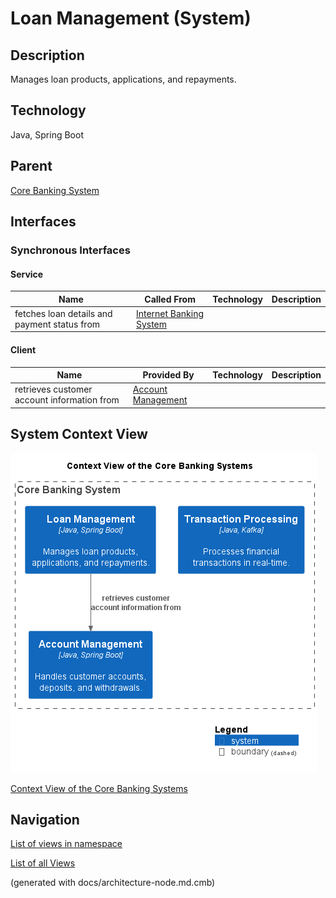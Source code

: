# Loan Management (System)
## Description
Manages loan products, applications, and repayments.

## Technology
Java, Spring Boot

## Parent
[Core Banking System](../../mybank/core-banking/context-boundary.md)

## Interfaces

### Synchronous Interfaces

#### Service
| Name | Called From | Technology | Description |
|---|---|---|---|
| fetches loan details and payment status from | [Internet Banking System](../../mybank/digital-banking/internet-banking-system/internet-banking-system.md) |  |  |

#### Client
| Name | Provided By | Technology | Description |
|---|---|---|---|
| retrieves customer account information from | [Account Management](../../mybank/core-banking/account-management-system.md) |  |  |

## System Context View
![Context View of the Core Banking Systems](../../mybank/core-banking/context-view.png)

[Context View of the Core Banking Systems](../../mybank/core-banking/context-view.md)


## Navigation
[List of views in namespace](./views-in-namespace.md)

[List of all Views](../../views.md)

(generated with docs/architecture-node.md.cmb)
